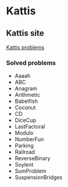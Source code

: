 # Kattis

## Kattis site
[Kattis problems](https://open.kattis.com/problems)

### Solved problems
- Aaaah
- ABC
- Anagram
- Arithmetic
- Babelfish
- Coconut
- CD
- DiceCup
- LastFactoral
- Modulo
- NumberFun
- Parking
- Railroad
- ReverseBinary
- Soylent
- SumProblem
- SuspensionBridges

